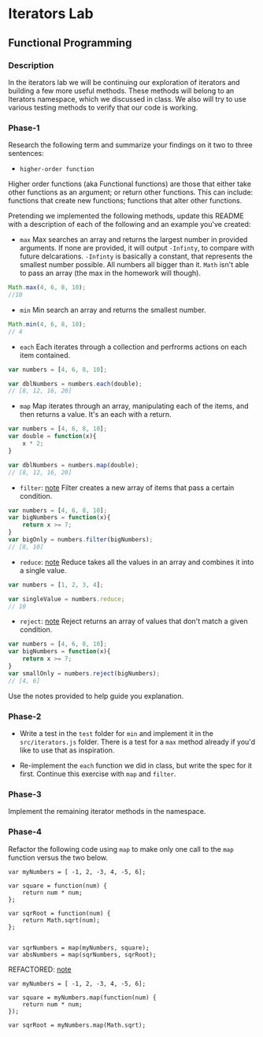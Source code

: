 # Iterators Lab
## Functional Programming


### Description

In the iterators lab we will be continuing our exploration of iterators and building a few more useful methods. These methods will belong to an Iterators namespace, which we discussed in class. We also will try to use various testing methods to verify that our code is working. 


### Phase-1

Research the following term and summarize your findings on it two to three sentences:

* `higher-order function`

Higher order functions (aka Functional functions) are those that either take other functions as an argument; or return other functions. This can include: functions that create new functions; functions that alter other functions.



Pretending we implemented the following methods, update this README with a description of each of the following and an example you've created:


* `max`
Max searches an array and returns the largest number in provided arguments. If none are provided, it will output `-Infinty`, to compare with future delcarations. `-Infinty` is basically a constant, that represents the smallest number possible. All numbers all bigger than it. `Math` isn't able to pass an array (the max in the homework will though).


```javascript
Math.max(4, 6, 8, 10);
//10
```

* `min`
Min search an array and returns the smallest number.
```javascript
Math.min(4, 6, 8, 10);
// 4
```

* `each`
Each iterates through a collection and perfrorms actions on each item contained.
```javascript
var numbers = [4, 6, 8, 10];

var dblNumbers = numbers.each(double);
// [8, 12, 16, 20]
```

* `map`
Map iterates through an array, manipulating each of the items, and then returns a value. It's an each with a return.
```javascript
var numbers = [4, 6, 8, 10];
var double = function(x){
	x * 2;
}

var dblNumbers = numbers.map(double);
// [8, 12, 16, 20]
```


* `filter`: [note](https://developer.mozilla.org/en-US/docs/Web/JavaScript/Reference/Global_Objects/Array/filter)
Filter creates a new array of items that pass a certain condition.
```javascript
var numbers = [4, 6, 8, 10];
var bigNumbers = function(x){
	return x >= 7;
}
var bigOnly = numbers.filter(bigNumbers);
// [8, 10]
```


* `reduce`: [note](https://developer.mozilla.org/en-US/docs/Web/JavaScript/Reference/Global_Objects/Array/reduce)
Reduce takes all the values in an array and combines it into a single value.
```javascript
var numbers = [1, 2, 3, 4];

var singleValue = numbers.reduce;
// 10
```

* `reject`: [note](http://underscorejs.org/#reject)
Reject returns an array of values that don't match a given condition.  
```javascript
var numbers = [4, 6, 8, 10];
var bigNumbers = function(x){
	return x >= 7;
}
var smallOnly = numbers.reject(bigNumbers);
// [4, 6]
```


Use the notes provided to help guide you explanation.




### Phase-2 

* Write a test in the `test` folder for `min` and implement it in the `src/iterators.js` folder. There is a test for a `max` method already if you'd like to use that as inspiration. 

* Re-implement the `each` function we did in class, but write the spec for it first. Continue this exercise with `map` and `filter`.


### Phase-3

Implement the remaining iterator methods in the namespace.


### Phase-4

Refactor the following code using `map` to make only one call to the `map` function versus the two below.


```
var myNumbers = [ -1, 2, -3, 4, -5, 6];

var square = function(num) {
	return num * num;
};

var sqrRoot = function(num) {
	return Math.sqrt(num);
};


var sqrNumbers = map(myNumbers, square);
var absNumbers = map(sqrNumbers, sqrRoot);
```
REFACTORED: [note](https://github.com/smonette/iterators_lab/blob/master/map_refactor.js)

```
var myNumbers = [ -1, 2, -3, 4, -5, 6];

var square = myNumbers.map(function(num) {
    return num * num;
});

var sqrRoot = myNumbers.map(Math.sqrt);
```



